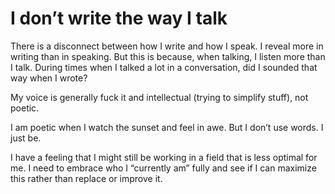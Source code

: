 # I don’t write the way I talk

There is a disconnect between how I write and how I speak. I reveal more in writing than in speaking. But this is because, when talking, I listen more than I talk. During times when I talked a lot in a conversation, did I sounded that way when I wrote?

My voice is generally fuck it and intellectual (trying to simplify stuff), not poetic.

I am poetic when I watch the sunset and feel in awe. But I don’t use words. I just be.

I have a feeling that I might still be working in a field that is less optimal for me. I need to embrace who I “currently am” fully and see if I can maximize this rather than replace or improve it.

